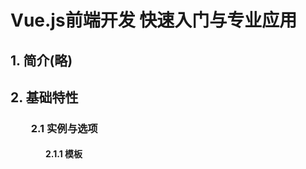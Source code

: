 # Vue.js前端开发 快速入门与专业应用

## 1. 简介(略)

## 2. 基础特性
### &emsp;&emsp;2.1 实例与选项
#### &emsp;&emsp;&emsp;&emsp;2.1.1 模板